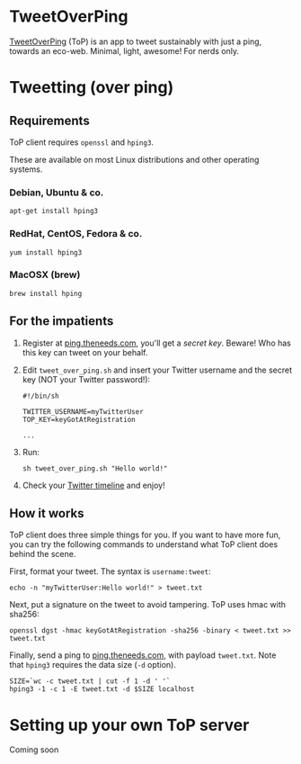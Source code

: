 TweetOverPing
=============

[TweetOverPing](http://ping.theneeds.com/)
(ToP) is an app to tweet sustainably with just a ping, 
towards an eco-web. Minimal, light, awesome! For nerds only.

Tweetting (over ping)
=====================

## Requirements

ToP client requires `openssl` and `hping3`.

These are available on most Linux distributions and other operating systems.

### Debian, Ubuntu & co.

    apt-get install hping3
    
### RedHat, CentOS, Fedora & co.

    yum install hping3

### MacOSX (brew)

    brew install hping


For the impatients
------------------

1. Register at [ping.theneeds.com](http://ping.theneeds.com), you'll get a _secret key_. Beware! Who has this key can tweet on your behalf.
1. Edit `tweet_over_ping.sh` and insert your Twitter username and the secret key (NOT your Twitter password!):

    ```
    #!/bin/sh
    
    TWITTER_USERNAME=myTwitterUser
    TOP_KEY=keyGotAtRegistration
    
    ...
    ```
    
1. Run:

    ```
    sh tweet_over_ping.sh "Hello world!"
    ```
    
1. Check your [Twitter timeline](https://twitter.com/) and enjoy!


How it works
------------

ToP client does three simple things for you. 
If you want to have more fun, you can try the following commands to understand what ToP client does behind the scene.

First, format your tweet. The syntax is `username:tweet`:
```
echo -n "myTwitterUser:Hello world!" > tweet.txt
```

Next, put a signature on the tweet to avoid tampering. ToP uses hmac with sha256:
```
openssl dgst -hmac keyGotAtRegistration -sha256 -binary < tweet.txt >> tweet.txt
```

Finally, send a ping to [ping.theneeds.com](http://ping.theneeds.com), with payload `tweet.txt`. Note that `hping3` requires the data size (`-d` option).
```
SIZE=`wc -c tweet.txt | cut -f 1 -d ' '`
hping3 -1 -c 1 -E tweet.txt -d $SIZE localhost
```

Setting up your own ToP server
==============================

Coming soon


